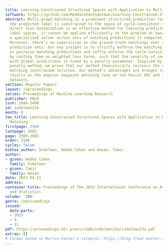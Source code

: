 ```yaml
---
title: Learning Constrained Structured Spaces with Application to Multi-Graph Matching
software: https://github.com/HeddaCohenIndelman/Learning-Constrained-Structured-Spaces-with-Application-to-Multi-Graph-Matching
abstract: Multi-graph matching is a prominent structured prediction task, in which
  the predicted label is constrained to the space of cycle-consistent matchings. While
  direct loss minimization is an effective method for learning predictors over structured
  label spaces, it cannot be applied efficiently to the problem at hand, since executing
  a specialized solver across sets of matching predictions is computationally prohibitive.
  Moreover, there’s no supervision on the ground-truth matchings over cycle-consistent
  prediction sets. Our key insight is to strictly enforce the matching constraints
  in pairwise matching predictions and softly enforce the cycle-consistency constraints
  by casting them as weighted loss terms, such that the severity of inconsistency
  with global predictions is tuned by a penalty parameter. Inspired by the classic
  penalty method, we prove that our method theoretically recovers the optimal multi-graph
  matching constrained solution. Our method’s advantages are brought to light in experimental
  results on the popular keypoint matching task on the Pascal VOC and the Willow ObjectClass
  datasets.
section: Regular Papers
layout: inproceedings
series: Proceedings of Machine Learning Research
publisher: PMLR
issn: 2640-3498
id: indelman23a
month: 0
tex_title: Learning Constrained Structured Spaces with Application to Multi-Graph
  Matching
firstpage: 2589
lastpage: 2602
page: 2589-2602
order: 2589
cycles: false
bibtex_author: Indelman, Hedda Cohen and Hazan, Tamir
author:
- given: Hedda Cohen
  family: Indelman
- given: Tamir
  family: Hazan
date: 2023-04-11
address:
container-title: Proceedings of The 26th International Conference on Artificial Intelligence
  and Statistics
volume: '206'
genre: inproceedings
issued:
  date-parts:
  - 2023
  - 4
  - 11
pdf: https://proceedings.mlr.press/v206/indelman23a/indelman23a.pdf
extras: []
# Format based on Martin Fenner's citeproc: https://blog.front-matter.io/posts/citeproc-yaml-for-bibliographies/
---
```

